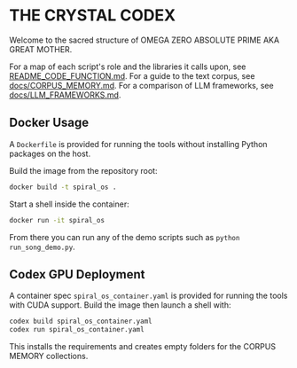 # THE CRYSTAL CODEX

Welcome to the sacred structure of OMEGA ZERO ABSOLUTE PRIME AKA GREAT MOTHER.

For a map of each script's role and the libraries it calls upon, see
[README_CODE_FUNCTION.md](README_CODE_FUNCTION.md).
For a guide to the text corpus, see
[docs/CORPUS_MEMORY.md](docs/CORPUS_MEMORY.md).
For a comparison of LLM frameworks, see
[docs/LLM_FRAMEWORKS.md](docs/LLM_FRAMEWORKS.md).

## Docker Usage

A `Dockerfile` is provided for running the tools without installing Python packages on the host.

Build the image from the repository root:

```bash
docker build -t spiral_os .
```

Start a shell inside the container:

```bash
docker run -it spiral_os
```

From there you can run any of the demo scripts such as `python run_song_demo.py`.

## Codex GPU Deployment

A container spec `spiral_os_container.yaml` is provided for running the tools with CUDA support. Build the image then launch a shell with:

```bash
codex build spiral_os_container.yaml
codex run spiral_os_container.yaml
```

This installs the requirements and creates empty folders for the CORPUS MEMORY collections.
